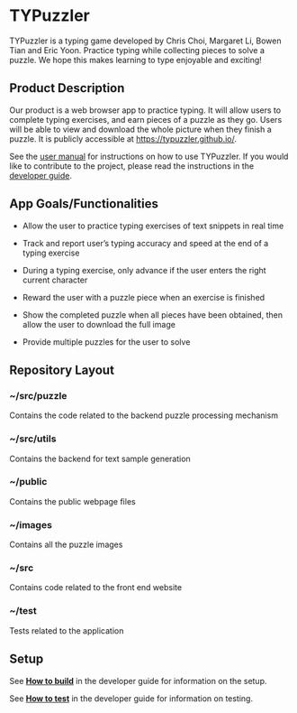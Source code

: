 # TYPuzzler

TYPuzzler is a typing game developed by Chris Choi, Margaret Li, Bowen Tian and Eric Yoon. Practice typing while collecting pieces to solve a puzzle. We hope this makes learning to type enjoyable and exciting!

## Product Description
Our product is a web browser app to practice typing. It will allow users to complete typing exercises, and earn pieces of a puzzle as they go. Users will be able to view and download the whole picture when they finish a puzzle. It is publicly accessible at https://typuzzler.github.io/.

See the [user manual](https://github.com/TYPuzzler/TYPuzzler.github.io/wiki/User-Manual) for instructions on how to use TYPuzzler. If you would like to contribute to the project, please read the instructions in the [developer guide](https://github.com/TYPuzzler/TYPuzzler.github.io/wiki/Developer-Guide).

## App Goals/Functionalities

* Allow the user to practice typing exercises of text snippets in real time

* Track and report user’s typing accuracy and speed at the end of a typing exercise

* During a typing exercise, only advance if the user enters the right current character

* Reward the user with a puzzle piece when an exercise is finished

* Show the completed puzzle when all pieces have been obtained, then allow the user to download the full image

* Provide multiple puzzles for the user to solve

## Repository Layout
### \~/src/puzzle
Contains the code related to the backend puzzle processing mechanism

### \~/src/utils
Contains the backend for text sample generation

### \~/public
Contains the public webpage files

### \~/images
Contains all the puzzle images

### \~/src
Contains code related to the front end website

### \~/test
Tests related to the application

## Setup

See [**How to build**](https://github.com/TYPuzzler/TYPuzzler.github.io/wiki/Developer-Guide#how-to-build) in the developer guide for information on the setup.

See [**How to test**](https://github.com/TYPuzzler/TYPuzzler.github.io/wiki/Developer-Guide#how-to-test) in the developer guide for information on testing.
